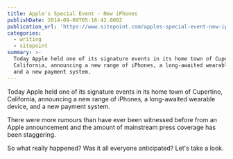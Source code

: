 ```yaml
---
title: Apple's Special Event - New iPhones
publishDate: 2014-09-09T05:16:42.000Z
publication_url: 'https://www.sitepoint.com/apples-special-event-new-iphones/'
categories:
  - writing
  - sitepoint
summary: >-
  Today Apple held one of its signature events in its home town of Cupertino,
  California, announcing a new range of iPhones, a long-awaited wearable device,
  and a new payment system.
---
```


Today Apple held one of its signature events in its home town of Cupertino, California, announcing a new range of iPhones, a long-awaited wearable device, and a new payment system.

There were more rumours than have ever been witnessed before from an Apple announcement and the amount of mainstream press coverage has been staggering.

So what really happened? Was it all everyone anticipated? Let's take a look.
